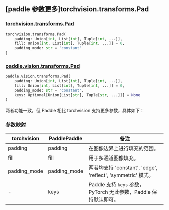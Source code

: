 ## [paddle 参数更多]torchvision.transforms.Pad

### [torchvision.transforms.Pad](https://pytorch.org/vision/main/generated/torchvision.transforms.Pad.html)

```python
torchvision.transforms.Pad(
    padding: Union[int, List[int], Tuple[int, ...]],
    fill: Union[int, List[int], Tuple[int, ...]] = 0,
    padding_mode: str = 'constant'
)
```

### [paddle.vision.transforms.Pad](https://www.paddlepaddle.org.cn/documentation/docs/zh/develop/api/paddle/vision/transforms/Pad__upper_cn.html#pad)

```python
paddle.vision.transforms.Pad(
    padding: Union[int, List[int], Tuple[int, ...]],
    fill: Union[int, List[int], Tuple[int, ...]] = 0,
    padding_mode: str = 'constant',
    keys: Optional[Union[List[str], Tuple[str, ...]]] = None
)
```

两者功能一致，但 Paddle 相比 torchvision 支持更多参数，具体如下：

### 参数映射

| torchvision                   | PaddlePaddle                       | 备注                                                         |
| --------------------------------------------- | ---------------------------------------------------- | ------------------------------------------------------------ |
| padding                      | padding                        | 在图像边界上进行填充的范围。                           |
| fill                   | fill                           | 用于多通道图像填充。                |
| padding_mode                             | padding_mode                                    | 两者均支持 'constant', 'edge', 'reflect', 'symmetric' 模式。|
| -                                             | keys                 | Paddle 支持 `keys` 参数，PyTorch 无此参数，Paddle 保持默认即可。            |
